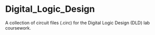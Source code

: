 # Digital_Logic_Design
A collection of circuit files (.circ) for the Digital Logic Design (DLD) lab coursework.
